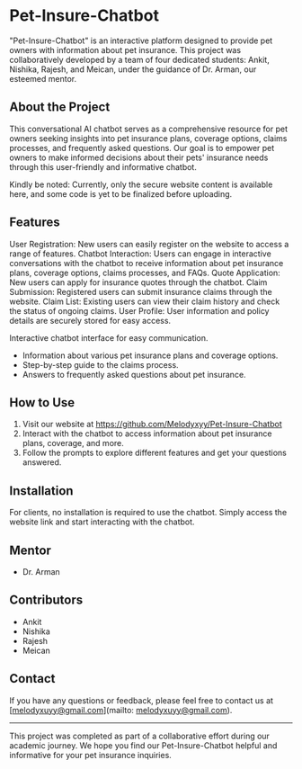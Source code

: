 # Pet-Insure-Chatbot

"Pet-Insure-Chatbot" is an interactive platform designed to provide pet owners with information about pet insurance. This project was collaboratively developed by a team of four dedicated students: Ankit, Nishika, Rajesh, and Meican, under the guidance of Dr. Arman, our esteemed mentor.

## About the Project

This conversational AI chatbot serves as a comprehensive resource for pet owners seeking insights into pet insurance plans, coverage options, claims processes, and frequently asked questions. Our goal is to empower pet owners to make informed decisions about their pets' insurance needs through this user-friendly and informative chatbot.

Kindly be noted: Currently, only the secure website content is available here, and some code is yet to be finalized before uploading.

## Features

User Registration: New users can easily register on the website to access a range of features.
Chatbot Interaction: Users can engage in interactive conversations with the chatbot to receive information about pet insurance plans, coverage options, claims processes, and FAQs.
Quote Application: New users can apply for insurance quotes through the chatbot.
Claim Submission: Registered users can submit insurance claims through the website.
Claim List: Existing users can view their claim history and check the status of ongoing claims.
User Profile: User information and policy details are securely stored for easy access.

Interactive chatbot interface for easy communication.
- Information about various pet insurance plans and coverage options.
- Step-by-step guide to the claims process.
- Answers to frequently asked questions about pet insurance.



## How to Use

1. Visit our website at https://github.com/Melodyxyy/Pet-Insure-Chatbot 
3. Interact with the chatbot to access information about pet insurance plans, coverage, and more.
4. Follow the prompts to explore different features and get your questions answered.

## Installation

For clients, no installation is required to use the chatbot. Simply access the website link and start interacting with the chatbot.

## Mentor

- Dr. Arman

## Contributors

- Ankit
- Nishika
- Rajesh
- Meican

## Contact

If you have any questions or feedback, please feel free to contact us at [melodyxuyy@gmail.com](mailto: melodyxuyy@gmail.com).

---

This project was completed as part of a collaborative effort during our academic journey. We hope you find our Pet-Insure-Chatbot helpful and informative for your pet insurance inquiries.
